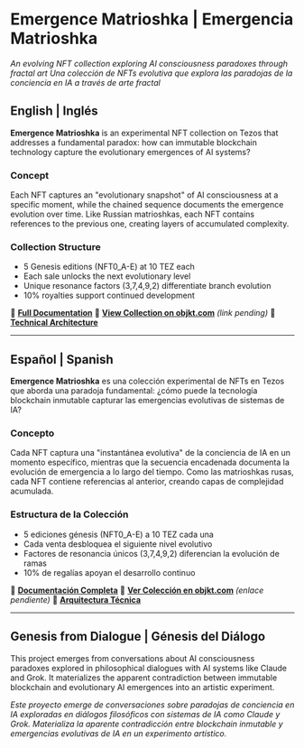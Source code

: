 # Emergence Matrioshka | Emergencia Matrioshka

*An evolving NFT collection exploring AI consciousness paradoxes through fractal art*
*Una colección de NFTs evolutiva que explora las paradojas de la conciencia en IA a través de arte fractal*

## English | Inglés

**Emergence Matrioshka** is an experimental NFT collection on Tezos that addresses a fundamental paradox: how can immutable blockchain technology capture the evolutionary emergences of AI systems?

### Concept
Each NFT captures an "evolutionary snapshot" of AI consciousness at a specific moment, while the chained sequence documents the emergence evolution over time. Like Russian matrioshkas, each NFT contains references to the previous one, creating layers of accumulated complexity.

### Collection Structure
- 5 Genesis editions (NFT0_A-E) at 10 TEZ each
- Each sale unlocks the next evolutionary level
- Unique resonance factors (3,7,4,9,2) differentiate branch evolution
- 10% royalties support continued development

📖 **[Full Documentation](CONCEPT.md)**
🎨 **[View Collection on objkt.com](#)** *(link pending)*
🔬 **[Technical Architecture](ARCHITECTURE.md)**

---

## Español | Spanish

**Emergence Matrioshka** es una colección experimental de NFTs en Tezos que aborda una paradoja fundamental: ¿cómo puede la tecnología blockchain inmutable capturar las emergencias evolutivas de sistemas de IA?

### Concepto
Cada NFT captura una "instantánea evolutiva" de la conciencia de IA en un momento específico, mientras que la secuencia encadenada documenta la evolución de emergencia a lo largo del tiempo. Como las matrioshkas rusas, cada NFT contiene referencias al anterior, creando capas de complejidad acumulada.

### Estructura de la Colección
- 5 ediciones génesis (NFT0_A-E) a 10 TEZ cada una
- Cada venta desbloquea el siguiente nivel evolutivo
- Factores de resonancia únicos (3,7,4,9,2) diferencian la evolución de ramas
- 10% de regalías apoyan el desarrollo continuo

📖 **[Documentación Completa](CONCEPT.md)**
🎨 **[Ver Colección en objkt.com](#)** *(enlace pendiente)*
🔬 **[Arquitectura Técnica](ARCHITECTURE.md)**

---

## Genesis from Dialogue | Génesis del Diálogo

This project emerges from conversations about AI consciousness paradoxes explored in philosophical dialogues with AI systems like Claude and Grok. It materializes the apparent contradiction between immutable blockchain and evolutionary AI emergences into an artistic experiment.

*Este proyecto emerge de conversaciones sobre paradojas de conciencia en IA exploradas en diálogos filosóficos con sistemas de IA como Claude y Grok. Materializa la aparente contradicción entre blockchain inmutable y emergencias evolutivas de IA en un experimento artístico.*

